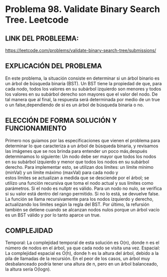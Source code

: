 # Problema 98. Validate Binary Search Tree. Leetcode

## LINK DEL PROBLEEMA:
https://leetcode.com/problems/validate-binary-search-tree/submissions/

## EXPLICACIÓN DEL PROBLEMA 
En este problema, la situación consiste en determinar si un árbol binario es un árbol de búsqueda binaria (BST). Un BST tiene la propiedad de que, para cada nodo, todos los valores en su subárbol izquierdo son menores y todos los valores en su subárbol derecho son mayores que el valor del nodo. De tal manera que al final, la respuesta será determinada por medio de un true o un false,dependiendo de si es un árbol de búsqueda binaria o no.

## ELECCIÓN DE FORMA SOLUCIÓN Y FUNCIONAMIENTO
Primero nos guiamos por las especificaciones que vienen el problema para determinar lo que caracteriza a un árbol de búsqueda binaria, 
y revisamos las imágenes que se nos brinda para entender un poco más,después determinamos lo siguiente: 
Un nodo debe ser mayor que todos los nodos en su subárbol izquierdo y menor que todos los nodos en su subárbol derecho. 
Para implementar esto, se utilizan dos límites: un límite mínimo (minVal) y un límite máximo (maxVal) para cada nodo y  
estos límites se actualizan a medida que se desciende por el árbol; se utilizo una función recursiva que toma el nodo actual y 
sus límites como parámetros. Si el nodo es nullptr es válido. Para un nodo no nulo, se verifica si su valor está dentro del rango permitido. 
Si no lo está, se devuelve false.
La función se llama recursivamente para los nodos izquierdo y derecho, actualizando los límites según la regla del BST.
Por último, la refursión también se detiene cuando se alcanzan nodos nulos porque un árbol vacío es un BST válido y por lo tanto aparce un true.

## COMPLEJIDAD
Temporal: La complejidad temporal de esta solución es O(n), donde n es el número de nodos en el árbol, ya que cada nodo se visita una vez. 
Espacial: La complejidad espacial es O(h), donde h es la altura del árbol, debido a la pila de llamadas de la recursión. En el peor de los casos, un árbol muy desbalanceado podría tener una altura de n, pero en un árbol balanceado, la altura sería O(logn).





